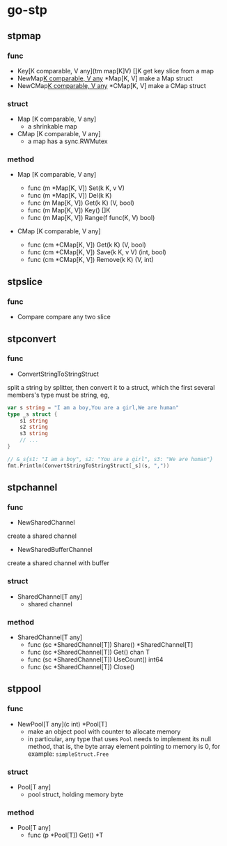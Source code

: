 # go-stp

## stpmap

### func

- Key[K comparable, V any](tm map[K]V) []K
    get key slice from a map
- NewMap[K comparable, V any]() *Map[K, V]
    make a Map struct
- NewCMap[K comparable, V any]() *CMap[K, V]
    make a CMap struct

### struct

- Map [K comparable, V any]
    - a shrinkable map
- CMap [K comparable, V any]
    - a map has a sync.RWMutex

### method

- Map [K comparable, V any]
    - func (m *Map[K, V]) Set(k K, v V)
    - func (m *Map[K, V]) Del(k K)
    - func (m Map[K, V]) Get(k K) (V, bool)
    - func (m Map[K, V]) Key() []K
    - func (m Map[K, V]) Range(f func(K, V) bool)

- CMap [K comparable, V any]
    - func (cm *CMap[K, V]) Get(k K) (V, bool)
    - func (cm *CMap[K, V]) Save(k K, v V) (int, bool)
    - func (cm *CMap[K, V]) Remove(k K) (V, int)
    
## stpslice

### func

- Compare
    compare any two slice

## stpconvert

### func

- ConvertStringToStringStruct

split a string by splitter, then convert it to a struct, which the first several members's type must be string, eg,
```go
var s string = "I am a boy,You are a girl,We are human"
type _s struct {
    s1 string
    s2 string
    s3 string
    // ...
}

// &_s{s1: "I am a boy", s2: "You are a girl", s3: "We are human"}
fmt.Println(ConvertStringToStringStruct[_s](s, ","))
```

## stpchannel

### func

- NewSharedChannel

create a shared channel

- NewSharedBufferChannel

create a shared channel with buffer

### struct

- SharedChannel[T any]
    - shared channel

### method

- SharedChannel[T any]
    - func (sc *SharedChannel[T]) Share() *SharedChannel[T]
    - func (sc *SharedChannel[T]) Get() chan T
    - func (sc *SharedChannel[T]) UseCount() int64
    - func (sc *SharedChannel[T]) Close()

## stppool

### func

- NewPool[T any](c int) *Pool[T]
    - make an object pool with counter to allocate memory
    - in particular, any type that uses `Pool` needs to implement its null method, that is, the byte array element pointing to memory is 0, for example: `simpleStruct.Free`

### struct

- Pool[T any]
    - pool struct, holding memory byte

### method

- Pool[T any]
    - func (p *Pool[T]) Get() *T